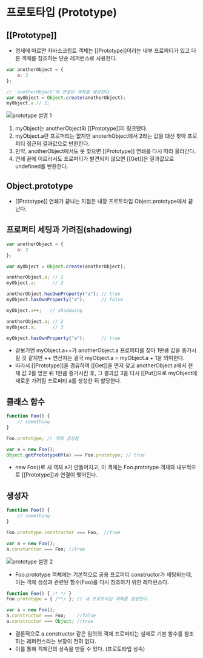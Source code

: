# 프로토타입 (Prototype)
## [[Prototype]]
* 명세에 따르면 자바스크립트 객체는 [[Prototype]]이라는 내부 프로퍼티가 있고 다른 객체를 참조하는 단순 레퍼런스로 사용한다.

```javascript
var anotherObject = {
    a: 2
};

// 'anotherObject'에 연결된 객체를 생성한다.
var myObject = Object.create(anotherObject);
myObject.a // 2;
```

![prototype 설명 1](https://pinkstarfish.github.io/img/javascript/prototype.1.png)

1. myObject는 anotherObject와 [[Prototype]]이 링크됐다.
1. myObject.a란 프로퍼티는 없지만 anoterhObject에서 2라는 값을 대신 찾아 프로퍼티 접근의 결과값으로 반환한다.
1. 만약, anotherObject에서도 못 찾으면 [[Prototype]] 연쇄를 다시 따라 올라간다.
1. 연쇄 끝에 이르러서도 프로퍼티가 발견되지 않으면 [[Get]]은 결과값으로 undefined를 반환한다.

## Object.prototype
* [[Prototype]] 연쇄가 끝나는 지점은 내장 프로토타입 Object.prototype에서 끝난다.

## 프로퍼티 세팅과 가려짐(shadowing)
```javascript
var anotherObject = {
    a: 2
};

var myObject = Object.create(anotherObject);

anotherObject.a; // 2
myObject.a;      // 2

anotherObject.hasOwnProperty("a"); // true
myObject.hasOwnProperty("a");      // false

myObject.a++;   // shadowing

anotherObject.a; // 2
myObject.a;      // 3

myObject.hasOwnProperty("a");      // true
```

* 겉보기엔 myObject.a++가 anotherObject.a 프로퍼티를 찾아 1만큼 값을 증가시킬 것 같지만 ++ 연산자는 결국 myObject.a = myObject.a + 1을 의미한다.
* 따라서 [[Prototype]]을 경유하여 [[Get]]을 먼저 찾고 anotherObject.a에서 현재 값 2를 얻은 뒤 1만큼 증가시킨 후, 그 결과값 3을 다시 [[Put]]으로 myObject에 새로운 가려짐 프로퍼티 a를 생성한 뒤 할당한다.

## 클래스 함수
```javascript
function Foo() {
    // something
}

Foo.prototype; // 객체 생성됨

var a = new Foo();
Object.getPrototypeOf(a) === Foo.prototype; // true
```

* new Foo()로 새 객체 a가 만들어지고, 이 객체는 Foo.prototype 객체와 내부적으로 [[Prototype]]과 연결이 맺어진다.

## 생성자

```javascript
function Foo() {
    // something
}

Foo.prototype.constructor === Foo;  //true

var a = new Foo();
a.consturctor === Foo; //true
```

![prototype 설명 2](https://pinkstarfish.github.io/img/javascript/prototype.2.png) 

* Foo.prototype 객체에는 기본적으로 공용 프로퍼티 constructor가 세팅되는데, 이는 객체 생성과 관련된 함수(Foo)를 다시 참조하기 위한 레퍼런스다.


```javascript
function Foo() { /* */ }
Foo.prototype = { /**/ }; // 새 프로토타입 객체를 생성한다.

var a = new Foo();
a.constructor === Foo;    //false
a.constructor === Object; //true
```

* 결론적으로 a.constructor 같은 임의의 객체 프로퍼티는 실제로 기본 함수를 참조하는 레퍼런스라는 보장이 전혀 없다.
* 이를 통해 객체간의 상속을 만들 수 있다. (프로토타입 상속)